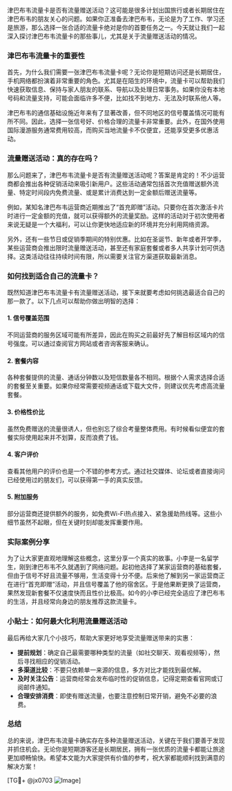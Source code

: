 津巴布韦流量卡是否有流量赠送活动？这可能是很多计划出国旅行或者长期居住在津巴布韦的朋友关心的问题。如果你正准备去津巴布韦，无论是为了工作、学习还是旅游，那么选择一张合适的流量卡绝对是你的首要任务之一。今天就让我们一起深入探讨津巴布韦流量卡的那些事儿，尤其是关于流量赠送活动的情况。

### 津巴布韦流量卡的重要性

首先，为什么我们需要一张津巴布韦流量卡呢？无论你是短期访问还是长期居住，手机网络都扮演着非常重要的角色。尤其是在陌生的环境中，流量卡可以帮助我们快速获取信息、保持与家人朋友的联系、导航以及处理日常事务。如果你没有本地号码和流量支持，可能会面临许多不便，比如找不到地方、无法及时联系他人等。

津巴布韦的通信基础设施近年来有了显著改善，但不同地区的信号覆盖情况可能有所不同。因此，选择一张信号好、价格合理的流量卡非常重要。此外，在国外使用国际漫游服务通常费用较高，而购买当地流量卡不仅便宜，还能享受更多优惠活动。

### 流量赠送活动：真的存在吗？

那么问题来了，津巴布韦流量卡是否有流量赠送活动呢？答案是肯定的！不少运营商都会推出各种促销活动来吸引新用户。这些活动通常包括首次充值赠送额外流量、特定时间段内免费流量、或是累计消费达到一定金额后赠送流量等。

例如，某知名津巴布韦运营商近期推出了“首充即赠”活动。只要你在首次激活卡片时进行一定金额的充值，就可以获得额外的流量奖励。这样的活动对于初次使用者来说无疑是一个大福利，可以让你更快地适应新的环境并充分利用网络资源。

另外，还有一些节日或促销季期间的特别优惠。比如在圣诞节、新年或者开学季，某些运营商会推出限时流量赠送活动，甚至还有家庭套餐或者多人共享计划可供选择。这类活动往往持续时间有限，所以需要关注官方渠道获取最新消息。

### 如何找到适合自己的流量卡？

既然知道津巴布韦流量卡有流量赠送活动，接下来就要考虑如何挑选最适合自己的那一款了。以下几点可以帮助你做出明智的选择：

#### 1. **信号覆盖范围**
   不同运营商的服务区域可能有所差异，因此在购买之前最好先了解目标区域内的信号强度。可以通过查阅官方网站或者咨询客服来确认。

#### 2. **套餐内容**
   各种套餐提供的流量、通话分钟数以及短信数量各不相同。根据个人需求选择合适的套餐至关重要。如果你经常需要视频通话或下载大文件，则建议优先考虑高流量套餐。

#### 3. **价格性价比**
   虽然免费赠送的流量很诱人，但也别忘了综合考量整体费用。有时候看似便宜的套餐实际使用起来并不划算，反而浪费了钱。

#### 4. **客户评价**
   查看其他用户的评价也是一个不错的参考方式。通过社交媒体、论坛或者直接询问已经使用过的朋友们，可以获得第一手的真实反馈。

#### 5. **附加服务**
   部分运营商还提供额外的服务，如免费Wi-Fi热点接入、紧急援助热线等。这些小细节虽然不起眼，但在关键时刻却能发挥重要作用。

### 实际案例分享

为了让大家更直观地理解这些概念，这里分享一个真实的故事。小李是一名留学生，刚到津巴布韦不久就遇到了网络问题。起初他选择了某家运营商的基础套餐，但由于信号不好且流量不够用，生活变得十分不便。后来他了解到另一家运营商正在进行“首充即赠”活动，并且信号覆盖了他的宿舍区。于是他果断更换了运营商，果然发现新套餐不仅速度快而且性价比极高。如今的小李已经完全适应了津巴布韦的生活，并且经常向身边的朋友推荐这款流量卡。

### 小贴士：如何最大化利用流量赠送活动

最后再给大家几个小技巧，帮助大家更好地享受流量赠送带来的实惠：

- **提前规划**：确定自己最需要哪种类型的流量（如社交聊天、观看视频等），然后寻找相应的促销活动。
- **多渠道比较**：不要只依赖单一来源的信息，多方对比才能找到最优解。
- **及时关注公告**：运营商经常会发布临时性的促销信息，记得定期查看官网或订阅邮件通知。
- **合理安排消费**：即使有赠送流量，也要注意控制日常开销，避免不必要的浪费。

### 总结

总的来说，津巴布韦流量卡确实存在多种流量赠送活动，关键在于我们要善于发现并抓住机会。无论你是短期游客还是长期居民，拥有一张优质的流量卡都能让旅途更加顺畅愉快。希望本文能为大家提供有价值的参考，祝大家都能顺利找到满意的解决方案！

[TG💪+ @jx0703 ![Image](https://github.com/user-attachments/assets/dbca1d08-cadb-493c-b0ec-ad6f7a83f270)]